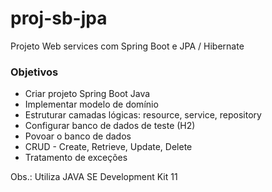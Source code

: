 # proj-sb-jpa

Projeto Web services com Spring Boot e JPA / Hibernate

### Objetivos

- Criar projeto Spring Boot Java
- Implementar modelo de domínio
- Estruturar camadas lógicas: resource, service, repository
- Configurar banco de dados de teste (H2)
- Povoar o banco de dados
- CRUD - Create, Retrieve, Update, Delete
- Tratamento de exceções

Obs.: Utiliza JAVA SE Development Kit 11
